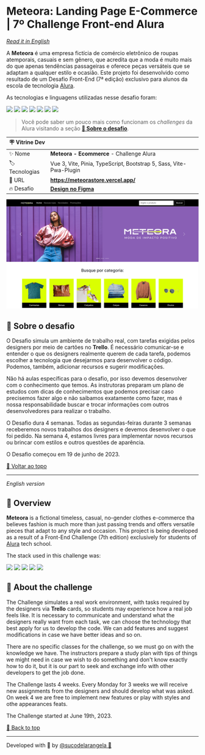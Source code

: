 <div id='top'>

# Meteora: Landing Page E-Commerce | 7º Challenge Front-end Alura

</div>

_[Read it in English](#English)_

A **Meteora** é uma empresa fictícia de comércio eletrônico de roupas atemporais, casuais e sem gênero, que acredita que a moda é muito mais do que apenas tendências passageiras e oferece peças versáteis que se adaptam a qualquer estilo e ocasião. Este projeto foi desenvolvido como resultado de um Desafio Front-End (7ª edição) exclusivo para alunos da escola de tecnologia [Alura](https://www.alura.com.br).

As tecnologias e linguagens utilizadas nesse desafio foram:

<div>
  <img src="https://img.shields.io/badge/vue 3-1a1a1a?style=for-the-badge&logo=vue.js&logoColor=4FC08D"/>
  <img src="https://img.shields.io/badge/vite-1e1e20?style=for-the-badge&logo=vite&logoColor=646CFF"/>
  <img src="https://img.shields.io/badge/pinia-111827?style=for-the-badge&logo=pinia&logoColor=131a27">
  <img src="https://img.shields.io/badge/typescript-3178C6?style=for-the-badge&logo=typescript&logoColor=white">
  <img src="https://img.shields.io/badge/bootstrap 5-7952B3?style=for-the-badge&logo=bootstrap&logoColor=ffffff">
  <img src="https://img.shields.io/badge/sass-f8f9fa?style=for-the-badge&logo=sass&logoColor=CC6699">
  <img src="https://img.shields.io/badge/vite pwa plugin-1e1e20?style=for-the-badge">
</div>

> Você pode saber um pouco mais como funcionam os _challenges_ da Alura visitando a seção [**🦾 Sobre o desafio**](#challenge).

<!-- prettier-ignore -->
| 🪧 Vitrine Dev |  |
| ------------- | - |
| ✨ Nome       | **Meteora - Ecommerce** - Challenge Alura |
| 🏷️ Tecnologias | Vue 3, Vite, Pinia, TypeScript, Bootstrap 5, Sass, Vite-Pwa-Plugin |
| 🚀 URL         | **https://meteorastore.vercel.app/** |
| 🔥 Desafio     | [**Design no Figma**](https://www.figma.com/file/0mR3RFueSiD6pP3B1VUG8U/Challenge-Front-end-%7C-Loja-Meteora-(Copy)?node-id=2386%3A2430&mode=dev) |

![](./public/ogimage.png#vitrinedev)

<div id="challenge"></div>

## 🦾 Sobre o desafio

O Desafio simula um ambiente de trabalho real, com tarefas exigidas pelos designers por meio de cartões no **Trello**. É necessário comunicar-se e entender o que os designers realmente querem de cada tarefa, podemos escolher a tecnologia que desejarmos para desenvolver o código. Podemos, também, adicionar recursos e sugerir modificações.

Não há aulas específicas para o desafio, por isso devemos desenvolver com o conhecimento que temos. As instrutoras preparam um plano de estudos com dicas de conhecimentos que podemos precisar caso precisemos fazer algo e não saibamos exatamente como fazer, mas é nossa responsabilidade buscar e trocar informações com outros desenvolvedores para realizar o trabalho.

O Desafio dura 4 semanas. Todas as segundas-feiras durante 3 semanas receberemos novos trabalhos dos designers e devemos desenvolver o que foi pedido. Na semana 4, estamos livres para implementar novos recursos ou brincar com estilos e outros questões de aparência.

O Desafio começou em 19 de junho de 2023.

<a href='#top'>🔼 Voltar ao topo</a>

---

<div id="English">

_English version_

</div>

## 🔎 Overview

**Meteora** is a fictional timeless, casual, no-gender clothes e-commerce tha believes fashion is much more than just passing trends and offers versatile pieces that adapt to any style and occasion. This project is being developed as a result of a Front-End Challenge (7th edition) exclusively for students of [Alura](https://www.alura.com.br) tech school.

The stack used in this challenge was:

<div>
  <img src="https://img.shields.io/badge/vue 3-1a1a1a?style=for-the-badge&logo=vue.js&logoColor=4FC08D"/>
  <img src="https://img.shields.io/badge/vite-1e1e20?style=for-the-badge&logo=vite&logoColor=646CFF"/>
  <img src="https://img.shields.io/badge/typescript-3178C6?style=for-the-badge&logo=typescript&logoColor=white">
  <img src="https://img.shields.io/badge/bootstrap 5-7952B3?style=for-the-badge&logo=bootstrap&logoColor=ffffff">
  <img src="https://img.shields.io/badge/vite pwa plugin-1e1e20?style=for-the-badge">
</div>

## 🦾 About the challenge

The Challenge simulates a real work environment, with tasks required by the designers via **Trello** cards, so students may experience how a real job feels like. It is necessary to communicate and understand what the designers really want from each task, we can choose the technology that best apply for us to develop the code. We can add features and suggest modifications in case we have better ideas and so on.

There are no specific classes for the challenge, so we must go on with the knowledge we have. The instructors prepare a study plan with tips of things we might need in case we wish to do something and don't know exactly how to do it, but it is our part to seek and exchange info with other developers to get the job done.

The Challenge lasts 4 weeks. Every Monday for 3 weeks we will receive new assignments from the designers and should develop what was asked. On week 4 we are free to implement new features or play with styles and othe appearances feats.

The Challenge started at June 19th, 2023.

<a href='#top'>🔼 Back to top</a>

---

Developed with 🧡 by [@sucodelarangela 🍊](https://angelacaldas.vercel.app)
